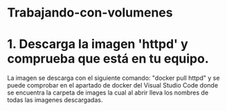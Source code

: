 # Trabajando-con-volumenes
# 1. Descarga la imagen 'httpd' y comprueba que está en tu equipo.

La imagen se descarga con el siguiente comando: "docker pull httpd" y se puede comprobar en el apartado de docker  del Visual Studio Code donde se encuentra la carpeta de images la cual al abrir lleva los nombres de todas las imagenes descargadas.
